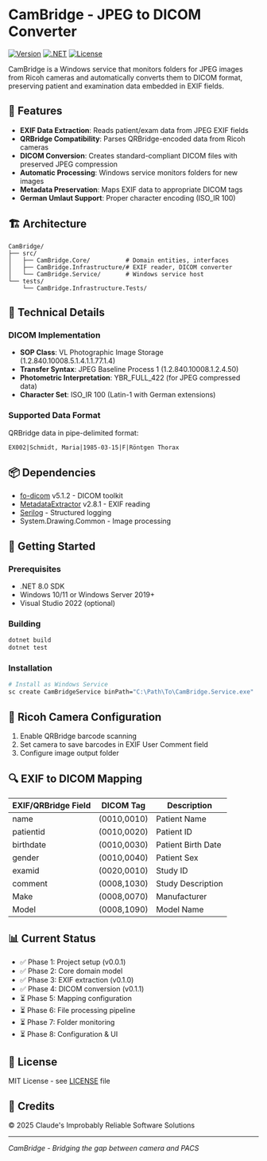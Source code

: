 # CamBridge - JPEG to DICOM Converter

[![Version](https://img.shields.io/badge/version-0.1.1-blue.svg)](CHANGELOG.md)
[![.NET](https://img.shields.io/badge/.NET-8.0-purple.svg)](https://dotnet.microsoft.com)
[![License](https://img.shields.io/badge/license-MIT-green.svg)](LICENSE)

CamBridge is a Windows service that monitors folders for JPEG images from Ricoh cameras and automatically converts them to DICOM format, preserving patient and examination data embedded in EXIF fields.

## 🎯 Features

- **EXIF Data Extraction**: Reads patient/exam data from JPEG EXIF fields
- **QRBridge Compatibility**: Parses QRBridge-encoded data from Ricoh cameras
- **DICOM Conversion**: Creates standard-compliant DICOM files with preserved JPEG compression
- **Automatic Processing**: Windows service monitors folders for new images
- **Metadata Preservation**: Maps EXIF data to appropriate DICOM tags
- **German Umlaut Support**: Proper character encoding (ISO_IR 100)

## 🏗️ Architecture

```
CamBridge/
├── src/
│   ├── CamBridge.Core/          # Domain entities, interfaces
│   ├── CamBridge.Infrastructure/# EXIF reader, DICOM converter
│   └── CamBridge.Service/       # Windows service host
└── tests/
    └── CamBridge.Infrastructure.Tests/
```

## 🔧 Technical Details

### DICOM Implementation
- **SOP Class**: VL Photographic Image Storage (1.2.840.10008.5.1.4.1.1.77.1.4)
- **Transfer Syntax**: JPEG Baseline Process 1 (1.2.840.10008.1.2.4.50)
- **Photometric Interpretation**: YBR_FULL_422 (for JPEG compressed data)
- **Character Set**: ISO_IR 100 (Latin-1 with German extensions)

### Supported Data Format
QRBridge data in pipe-delimited format:
```
EX002|Schmidt, Maria|1985-03-15|F|Röntgen Thorax
```

## 📦 Dependencies

- [fo-dicom](https://github.com/fo-dicom/fo-dicom) v5.1.2 - DICOM toolkit
- [MetadataExtractor](https://github.com/drewnoakes/metadata-extractor-dotnet) v2.8.1 - EXIF reading
- [Serilog](https://serilog.net/) - Structured logging
- System.Drawing.Common - Image processing

## 🚀 Getting Started

### Prerequisites
- .NET 8.0 SDK
- Windows 10/11 or Windows Server 2019+
- Visual Studio 2022 (optional)

### Building
```bash
dotnet build
dotnet test
```

### Installation
```bash
# Install as Windows Service
sc create CamBridgeService binPath="C:\Path\To\CamBridge.Service.exe"
```

## 📸 Ricoh Camera Configuration

1. Enable QRBridge barcode scanning
2. Set camera to save barcodes in EXIF User Comment field
3. Configure image output folder

## 🔍 EXIF to DICOM Mapping

| EXIF/QRBridge Field | DICOM Tag | Description |
|---------------------|-----------|-------------|
| name | (0010,0010) | Patient Name |
| patientid | (0010,0020) | Patient ID |
| birthdate | (0010,0030) | Patient Birth Date |
| gender | (0010,0040) | Patient Sex |
| examid | (0020,0010) | Study ID |
| comment | (0008,1030) | Study Description |
| Make | (0008,0070) | Manufacturer |
| Model | (0008,1090) | Model Name |

## 📊 Current Status

- ✅ Phase 1: Project setup (v0.0.1)
- ✅ Phase 2: Core domain model
- ✅ Phase 3: EXIF extraction (v0.1.0)
- ✅ Phase 4: DICOM conversion (v0.1.1)
- ⏳ Phase 5: Mapping configuration
- ⏳ Phase 6: File processing pipeline
- ⏳ Phase 7: Folder monitoring
- ⏳ Phase 8: Configuration & UI

## 📝 License

MIT License - see [LICENSE](LICENSE) file

## 👥 Credits

© 2025 Claude's Improbably Reliable Software Solutions

---

*CamBridge - Bridging the gap between camera and PACS*